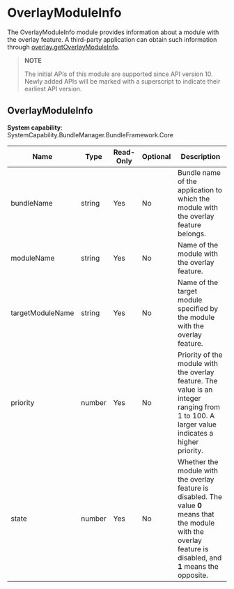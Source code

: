 # OverlayModuleInfo

The OverlayModuleInfo module provides information about a module with the overlay feature. A third-party application can obtain such information through [overlay.getOverlayModuleInfo](js-apis-overlay.md#overlaygetoverlaymoduleinfo).

> **NOTE**
>
> The initial APIs of this module are supported since API version 10. Newly added APIs will be marked with a superscript to indicate their earliest API version.

## OverlayModuleInfo

**System capability**: SystemCapability.BundleManager.BundleFramework.Core

| Name                 | Type                                               | Read-Only| Optional| Description                                           |
| --------------------- | ---------------------------------------------------| ---- | ---- | ---------------------------------------------- |
| bundleName            | string                                             | Yes  | No  | Bundle name of the application to which the module with the overlay feature belongs.          |
| moduleName            | string                                             | Yes  | No  | Name of the module with the overlay feature.                      |
| targetModuleName      | string                                             | Yes  | No  | Name of the target module specified by the module with the overlay feature.       |
| priority              | number                                             | Yes  | No  | Priority of the module with the overlay feature. The value is an integer ranging from 1 to 100. A larger value indicates a higher priority.   |
| state                 | number                                             | Yes  | No  | Whether the module with the overlay feature is disabled. The value **0** means that the module with the overlay feature is disabled, and **1** means the opposite.                      |
